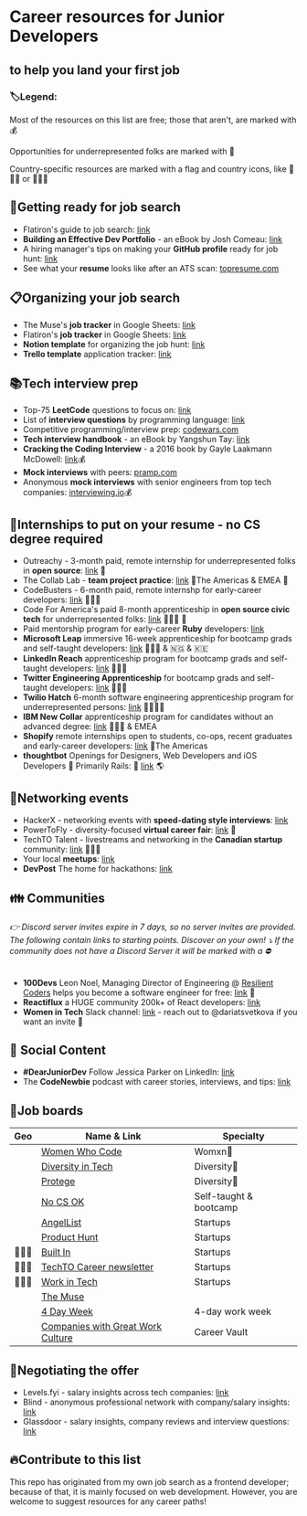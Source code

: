 # Career resources for Junior Developers

## to help you land your first job

### :label:Legend:

Most of the resources on this list are free; those that aren't, are marked with :moneybag:

Opportunities for underrepresented folks are marked with :rainbow:

Country-specific resources are marked with a flag and country icons, like :triangular_flag_on_post::canada: or :triangular_flag_on_post::uk:

## :nail_care:Getting ready for job search

- Flatiron's guide to job search: [link](https://github.com/learn-co-curriculum/careers-welcome)
- **Building an Effective Dev Portfolio** - an eBook by Josh Comeau: [link](https://www.joshwcomeau.com/effective-portfolio/)
- A hiring manager's tips on making your **GitHub profile** ready for job hunt: [link](https://www.reddit.com/r/webdev/comments/90xmpw/how_to_prep_your_github_for_job_seeking/)
- See what your **resume** looks like after an ATS scan: [topresume.com](https://www.topresume.com/resume-review)

## :clipboard:Organizing your job search

- The Muse's **job tracker** in Google Sheets: [link](https://docs.google.com/spreadsheets/d/1b4_lpHeLb9NldVWgWKq14nMxHEvlF3qMpEd3QdOc7Ck/edit#gid=815296917)
- Flatiron's **job tracker** in Google Sheets: [link](https://docs.google.com/spreadsheets/d/1zdl3Cs3ev0ehS9h2in1aNntLWNVUExNEjdi4Vn_ydy8/edit#gid=271319733)
- **Notion template** for organizing the job hunt: [link](https://www.notioneverything.com/templates/job-hunt-tracker)
- **Trello template** application tracker: [link](https://trello.com/templates/operations-hr/job-hunt-d3yVjzRE)

## :books:Tech interview prep

- Top-75 **LeetCode** questions to focus on: [link](https://www.teamblind.com/post/New-Year-Gift---Curated-List-of-Top-75-LeetCode-Questions-to-Save-Your-Time-OaM1orEU)
- List of **interview questions** by programming language: [link](https://github.com/DopplerHQ/awesome-interview-questions)
- Competitive programming/interview prep: [codewars.com](https://www.codewars.com/)
- **Tech interview handbook** - an eBook by Yangshun Tay: [link](https://yangshun.github.io/tech-interview-handbook/)
- **Cracking the Coding Interview** - a 2016 book by Gayle Laakmann McDowell: [link](https://www.crackingthecodinginterview.com/):moneybag:
- **Mock interviews** with peers: [pramp.com](https://www.pramp.com/)
- Anonymous **mock interviews** with senior engineers from top tech companies: [interviewing.io](https://interviewing.io/?urc=DMCa):moneybag:

## :rocket:Internships to put on your resume - no CS degree required

- Outreachy - 3-month paid, remote internship for underrepresented folks in **open source**: [link](https://www.outreachy.org/) :rainbow:
- The Collab Lab - **team project practice**: [link](https://the-collab-lab.codes/) :triangular_flag_on_post:The Americas & EMEA :rainbow:
- CodeBusters - 6-month paid, remote internshp for early-career developers: [link](https://www.codebusters.ca/apply/mentee) :triangular_flag_on_post::canada:
- Code For America's paid 8-month apprenticeship in **open source civic tech** for underrepresented folks: [link](https://www.codeforamerica.org/news/code-for-america-announces-2021-apprenticeship-program) :triangular_flag_on_post::us: :rainbow:
- Paid mentorship program for early-career **Ruby** developers: [link](https://rubyme.org/)
- **Microsoft Leap** immersive 16-week apprenticeship for bootcamp grads and self-taught developers: [link](https://www.microsoft.com/en-us/leap/pathways/software-engineer/) :triangular_flag_on_post::us: & :nigeria: & :kenya:
- **LinkedIn Reach** apprenticeship program for bootcamp grads and self-taught developers: [link](https://careers.linkedin.com/reach) :triangular_flag_on_post::us:
- **Twitter Engineering Apprenticeship** for bootcamp grads and self-taught developers: [link](https://careers.twitter.com/en/twitter-engineering-apprenticeship-program.html) :triangular_flag_on_post::us:
- **Twilio Hatch** 6-month software engineering apprenticeship program for underrepresented persons: [link](https://www.twilio.com/company/diversity/hatch) :triangular_flag_on_post::us::rainbow:
- **IBM New Collar** apprenticeship program for candidates without an advanced degree: [link](https://www.ibm.com/us-en/employment/newcollar/apprenticeships/) :triangular_flag_on_post::us: & EMEA
- **Shopify** remote internships open to students, co-ops, recent graduates and early-career developers: [link](https://www.shopify.ca/careers/interns) :triangular_flag_on_post:The Americas
- **thoughtbot** Openings for Designers, Web Developers and iOS Developers :iphone: Primarily Rails: :gem: [link](https://thoughtbot.com/playbook/our-company/apprenticeship) :earth_americas:

## :woman_dancing:Networking events

- HackerX - networking events with **speed-dating style interviews**: [link](https://hackerx.org/)
- PowerToFly - diversity-focused **virtual career fair**: [link](https://powertofly.com/events/virtual-job-fair/) :rainbow:
- TechTO Talent - livestreams and networking in the **Canadian startup** community: [link](https://www.techto.org/livestreams) :triangular_flag_on_post::canada:
- Your local **meetups**: [link](https://www.meetup.com/)
- **DevPost** The home for hackathons: [link](https://devpost.com/)

## :family: Communities

<!-- prettier-ignore-start -->

###### :point_right: Discord server invites expire in 7 days, so no server invites are provided. The following contain links to starting points. Discover on your own! :arrow_heading_down: If the community _does not_ have a Discord Server it will be marked with a :no_entry:

<!-- prettier-ignore-end -->

- **100Devs** Leon Noel, Managing Director of Engineering @ [Resilient Coders](https://resilientcoders.org/) helps you become a software engineer for free: [link](https://leonnoel.com/100devs/) :rainbow:
- **Reactiflux** a HUGE community 200k+ of React developers: [link](https://www.reactiflux.com/)
- **Women in Tech** Slack channel: [link](https://witchat.github.io/) - reach out to @dariatsvetkova if you want an invite :rainbow:

## :iphone: Social Content

- **#DearJuniorDev** Follow Jessica Parker on LinkedIn: [link](https://www.linkedin.com/in/devjessparker/)
- The **CodeNewbie** podcast with career stories, interviews, and tips: [link](https://www.codenewbie.org/podcast)

## :gem:Job boards

| Geo                               | Name & Link                                                                                                                     | Specialty              |
| --------------------------------- | ------------------------------------------------------------------------------------------------------------------------------- | ---------------------- |
|                                   | [Women Who Code](https://www.womenwhocode.com/jobs)                                                                             | Womxn:rainbow:         |
|                                   | [Diversity in Tech](https://www.diversifytech.co/job-board/entry-level)                                                         | Diversity:rainbow:     |
|                                   | [Protege](https://protege.dev/job-board)                                                                                        | Diversity:rainbow:     |
|                                   | [No CS OK](https://nocsok.com/)                                                                                                 | Self-taught & bootcamp |
|                                   | [AngelList](https://angel.co/jobs)                                                                                              | Startups               |
|                                   | [Product Hunt](https://www.producthunt.com/jobs)                                                                                | Startups               |
| :triangular_flag_on_post::us:     | [Built In](https://builtin.com/tech-hubs)                                                                                       | Startups               |
| :triangular_flag_on_post::canada: | [TechTO Career newsletter](https://www.techto.org/newsletter)                                                                   | Startups               |
| :triangular_flag_on_post::canada: | [Work in Tech](https://www1.communitech.ca/jobs?filter=eyJqb2JfZnVuY3Rpb25zIjpbIlNvZnR3YXJlJTIwRW5naW5lZXJpbmciXX0%3D&q=junior) | Startups               |
|                                   | [The Muse](https://www.themuse.com/)                                                                                            |                        |
|                                   | [4 Day Week](https://4dayweek.io/)                                                                                              | 4-day work week        |
|                                   | [Companies with Great Work Culture](https://companies.careervault.io/)                                                          | Career Vault           |

## :money_with_wings:Negotiating the offer

- Levels.fyi - salary insights across tech companies: [link](https://www.levels.fyi/)
- Blind - anonymous professional network with company/salary insights: [link](https://www.teamblind.com/topics/Job-Groups/Software-Engineering)
- Glassdoor - salary insights, company reviews and interview questions: [link](https://www.glassdoor.com/)

## :fire:Contribute to this list

This repo has originated from my own job search as a frontend developer; because of that, it is mainly focused on web development. However, you are welcome to suggest resources for any career paths!

